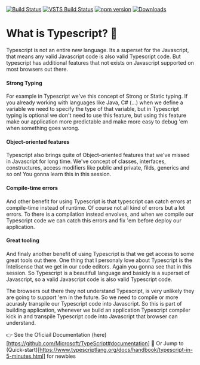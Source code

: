 [![Build Status](https://travis-ci.org/Microsoft/TypeScript.svg?branch=master)](https://travis-ci.org/Microsoft/TypeScript)
[![VSTS Build Status](https://typescript.visualstudio.com/_apis/public/build/definitions/cf7ac146-d525-443c-b23c-0d58337efebc/4/badge)](https://typescript.visualstudio.com/TypeScript/_build/latest?definitionId=4&view=logs) 
[![npm version](https://badge.fury.io/js/typescript.svg)](https://www.npmjs.com/package/typescript)
[![Downloads](https://img.shields.io/npm/dm/typescript.svg)](https://www.npmjs.com/package/typescript)

# What is Typescript? 🤔

Typescript is not an entire new language. Its a superset for the Javascript, that means any valid Javascript code is also valid Typescript code. But typescript has additional features that not exists on Javascript supported on most browsers out there.

#### Strong Typing 
For example in Typescript we've this concept of Strong or Static typing. If you already working with languages like Java, C# (...) when we define a variable we need to specify the type of that variable, but in Typescript typing is optional we don't need to use this feature, but using this feature make our application more predictable and make more easy to debug 'em when something goes wrong.

#### Object-oriented features 
Typescript also brings quite of Object-oriented features that we've missed in Javascript for long time. We've concept  of classes, interfaces, constructures, access modifiers like public and private, filds, generics and so on! You gonna learn this in this session.

#### Compile-time errors 
And other benefit for using Typescript is that typescript can catch errors at compile-time instead of runtime. Of course not all kind of errors but a lot errors. To there is a compilation instead envolves, and when we compile our Typescript code we can catch this errors and fix 'em before deploy our application.

#### Great tooling 
And finaly another benefit of using Typescript is that we get access to some great tools out there. One thing that I personaly love about Typescript is the Intelisense that we get in our code editors. Again you gonna see that in this session.
So Typescript is a beautifull language and basicly is a superset of Javascript, so a valid Javascript code is also valid Typescript code.

The browsers out there they not understand Typescript, is very unlikely they are going to support 'em in the future. So we need to compile or more acurasly transpile our Typescript code into Javascript. So this is part of building application, whenever we build an application Typescript compiler kick in and transpile Typescript  code into Javascript that browser can understand.


👉 See the Oficiail Documentation (here)[https://github.com/Microsoft/TypeScript#documentation]
🚀 Or Jump to (Quick-start)[https://www.typescriptlang.org/docs/handbook/typescript-in-5-minutes.html] for newbies 
